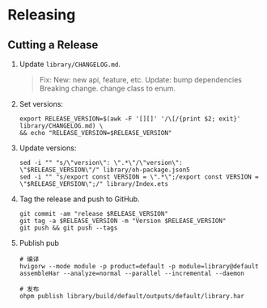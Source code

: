 Releasing
=========

Cutting a Release
-----------------

1. Update `library/CHANGELOG.md`.
   > Fix:
   > New: new api, feature, etc.
   > Update: bump dependencies
   > Breaking change. change class to enum.
2. Set versions:

    ```shell
   export RELEASE_VERSION=$(awk -F '[][]' '/\[/{print $2; exit}'  library/CHANGELOG.md) \
   && echo "RELEASE_VERSION=$RELEASE_VERSION"
    ```
3. Update versions:
   ```shell
   sed -i "" "s/\"version\": \".*\"/\"version\": \"$RELEASE_VERSION\"/" library/oh-package.json5
   sed -i "" "s/export const VERSION = \".*\";/export const VERSION = \"$RELEASE_VERSION\";/" library/Index.ets
    ```
4. Tag the release and push to GitHub.
   ```shell
   git commit -am "release $RELEASE_VERSION"
   git tag -a $RELEASE_VERSION -m "Version $RELEASE_VERSION"
   git push && git push --tags
   ```

5. Publish pub
   ```shell
   # 编译
   hvigorw --mode module -p product=default -p module=library@default assembleHar --analyze=normal --parallel --incremental --daemon
   
   # 发布
   ohpm publish library/build/default/outputs/default/library.har
   ```